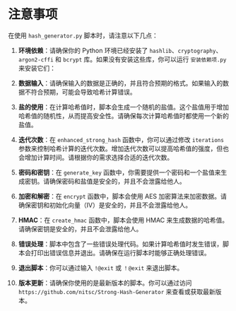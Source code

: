 # 注意事项

在使用 `hash_generator.py` 脚本时，请注意以下几点：

1. **环境依赖**：请确保你的 Python 环境已经安装了 `hashlib`、`cryptography`、`argon2-cffi` 和 `bcrypt` 库。如果没有安装这些库，你可以运行 `安装依赖项.py` 来安装它们：

2. **数据输入**：请确保输入的数据是正确的，并且符合预期的格式。如果输入的数据不符合预期，可能会导致哈希计算错误。

3. **盐的使用**：在计算哈希值时，脚本会生成一个随机的盐值。这个盐值用于增加哈希值的随机性，从而提高安全性。请确保每次计算哈希值时都使用一个新的盐值。

4. **迭代次数**：在 `enhanced_strong_hash` 函数中，你可以通过修改 `iterations` 参数来控制哈希计算的迭代次数。增加迭代次数可以提高哈希值的强度，但也会增加计算时间。请根据你的需求选择合适的迭代次数。

5. **密码和密钥**：在 `generate_key` 函数中，你需要提供一个密码和一个盐值来生成密钥。请确保密码和盐值是安全的，并且不会泄露给他人。

6. **加密和解密**：在 `encrypt` 函数中，脚本会使用 AES 加密算法来加密数据。请确保密钥和初始化向量（IV）是安全的，并且不会泄露给他人。

7. **HMAC**：在 `create_hmac` 函数中，脚本会使用 HMAC 来生成数据的哈希值。请确保密钥是安全的，并且不会泄露给他人。

8. **错误处理**：脚本中包含了一些错误处理代码。如果计算哈希值时发生错误，脚本会打印出错误信息并退出。请确保在运行脚本时能够正确处理错误。

9. **退出脚本**：你可以通过输入 `!@exit` 或 `！@exit` 来退出脚本。

10. **版本更新**：请确保你使用的是最新版本的脚本。你可以通过访问 `https://github.com/nitsc/Strong-Hash-Generator` 来查看或获取最新版本。

